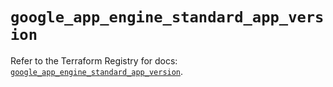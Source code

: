 # `google_app_engine_standard_app_version`

Refer to the Terraform Registry for docs: [`google_app_engine_standard_app_version`](https://registry.terraform.io/providers/hashicorp/google/5.39.1/docs/resources/app_engine_standard_app_version).
